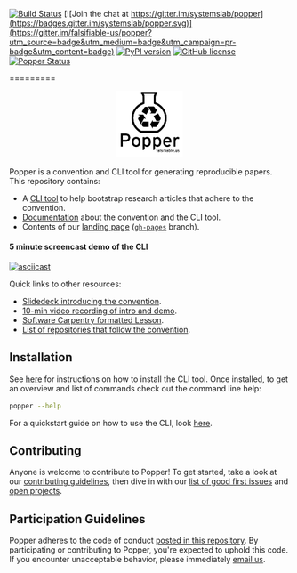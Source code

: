 
[![Build Status](https://travis-ci.org/systemslab/popper.svg?branch=master)](https://travis-ci.org/systemslab/popper) [![Join the chat at https://gitter.im/systemslab/popper](https://badges.gitter.im/systemslab/popper.svg)](https://gitter.im/falsifiable-us/popper?utm_source=badge&utm_medium=badge&utm_campaign=pr-badge&utm_content=badge)  [![PyPI version](https://badge.fury.io/py/popper.svg)](https://badge.fury.io/py/popper) [![GitHub license](https://img.shields.io/github/license/systemslab/popper.svg)](https://github.com/systemslab/popper/blob/master/LICENSE)
[![Popper Status](http://badges.falsifiable.us/systemslab/popper)](http://popper.rtfd.io/en/latest/sections/badge_server.html)

=========

<p align="center" style="text-align:center;">
  <img src="docs/figures/popper_logo.png" width="120" />
</p>

Popper is a convention and CLI tool for generating reproducible papers. This repository contains:

  * A [CLI tool](popper/) to help bootstrap research articles that
    adhere to the convention.
  * [Documentation](http://popper.readthedocs.io/en/latest/) about the
    convention and the CLI tool.
  * Contents of our [landing page](http://falsifiable.us) ([`gh-pages`](https://github.com/systemslab/popper/tree/gh-pages) branch).


#### 5 minute screencast demo of the CLI
  
  [![asciicast](https://asciinema.org/a/xzEYfI3U4H5CWdmjBe0O2CAw8.png)](https://asciinema.org/a/xzEYfI3U4H5CWdmjBe0O2CAw8)


Quick links to other resources:

  * [Slidedeck introducing the convention](https://www.slideshare.net/ivotron/the-popper-experimentation-protocol-and-cli-tool-86987253).
  * [10-min video recording of intro and demo](https://air.mozilla.org/mozilla-open-leaders-round-4-final-demos-open-succulent-project/#@52m0s).
  * [Software Carpentry formatted Lesson](https://popperized.github.io/swc-lesson/).
  * [List of repositories that follow the convention](https://github.com/popperized).


## Installation

See [here](cli/) for instructions on how to install the CLI tool. Once
installed, to get an overview and list of commands check out the
command line help:

```bash
popper --help
```

For a quickstart guide on how to use the CLI, look [here](http://popper.readthedocs.io/en/latest/protocol/getting_started.html#quickstart-guide).


## Contributing

Anyone is welcome to contribute to Popper! To get started, take a look
at our [contributing guidelines](CONTRIBUTING.md), then dive in with our [list of good first issues](https://github.com/systemslab/popper/issues?utf8=%E2%9C%93&q=is%3Aissue+label%3A%22good+first+issue%22+is%3Aopen)
and [open projects](https://github.com/systemslab/popper/projects).


## Participation Guidelines

Popper adheres to the code of conduct [posted in this repository](CODE_OF_CONDUCT.md). By participating or contributing to Popper, you're expected to uphold this code. If you encounter unacceptable behavior, please immediately [email us](mailto:ivo@cs.ucsc.edu).
